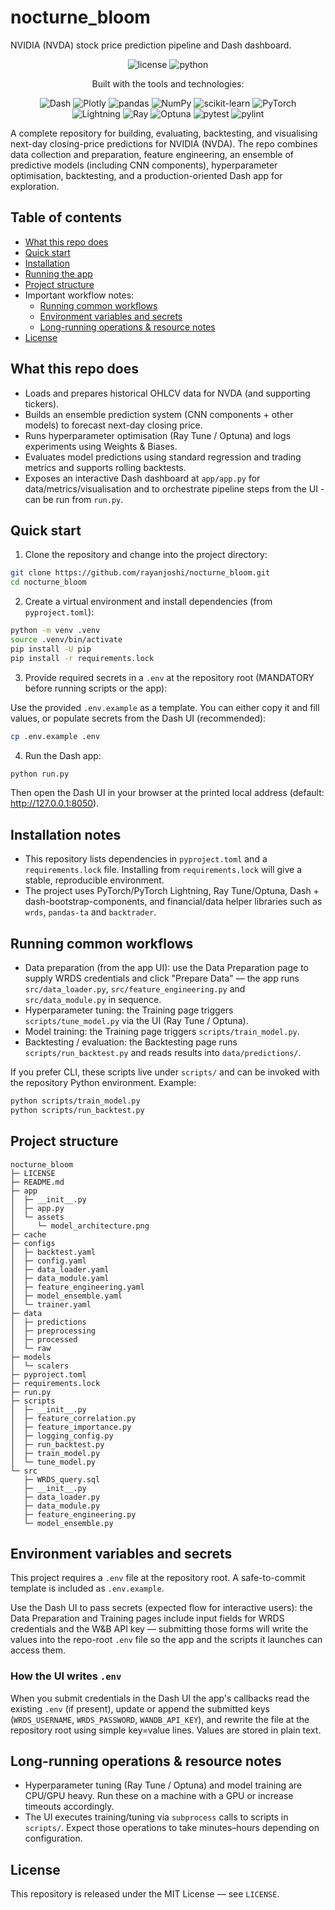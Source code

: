 # nocturne_bloom
NVIDIA (NVDA) stock price prediction pipeline and Dash dashboard.

<p align="center">
   <img src="https://img.shields.io/badge/license-MIT-green.svg" alt="license" />
   <img src="https://img.shields.io/badge/python-%3E%3D3.10-blue.svg" alt="python" />
</p>

<p align="center">Built with the tools and technologies:</p>

<p align="center">
<img src="https://img.shields.io/badge/Dash-Plotly-1f77b4?logo=dash&logoColor=white" alt="Dash"/>
<img src="https://img.shields.io/badge/Plotly-visuals-3f6ad8?logo=plotly&logoColor=white" alt="Plotly"/>
<img src="https://img.shields.io/badge/pandas-data-150458?logo=pandas&logoColor=white" alt="pandas"/>
<img src="https://img.shields.io/badge/NumPy-numeric-013243?logo=numpy&logoColor=white" alt="NumPy"/>
<img src="https://img.shields.io/badge/scikit--learn-ml-f7931e?logo=scikit-learn&logoColor=white" alt="scikit-learn"/>
<img src="https://img.shields.io/badge/PyTorch-deep%20learning-EE4C2C?logo=pytorch&logoColor=white" alt="PyTorch"/>
<br>
<img src="https://img.shields.io/badge/Lightning-PyTorch-7d3cff?logo=github&logoColor=white" alt="Lightning"/>
<img src="https://img.shields.io/badge/Ray-distributed-00b2ff?logo=ray&logoColor=white" alt="Ray"/>
<img src="https://img.shields.io/badge/Optuna-hpo-7b61ff?logo=optuna&logoColor=white" alt="Optuna"/>
<img src="https://img.shields.io/badge/pytest-testing-1e90ff?logo=pytest&logoColor=white" alt="pytest"/>
<img src="https://img.shields.io/badge/pylint-linter-4b32c3?logo=pylint&logoColor=white" alt="pylint"/>
</p>

A complete repository for building, evaluating, backtesting, and visualising next-day closing-price predictions for NVIDIA (NVDA). The repo combines data collection and preparation, feature engineering, an ensemble of predictive models (including CNN components), hyperparameter optimisation, backtesting, and a production-oriented Dash app for exploration.

## Table of contents
- [What this repo does](#what-this-repo-does)
- [Quick start](#quick-start)
- [Installation](#installation-notes)
- [Running the app](#quick-start)
- [Project structure](#project-structure)
- Important workflow notes:
   - [Running common workflows](#running-common-workflows)
   - [Environment variables and secrets](#environment-variables-and-secrets)
   - [Long-running operations & resource notes](#long-running-operations--resource-notes)
- [License](#license)

## What this repo does

- Loads and prepares historical OHLCV data for NVDA (and supporting tickers).
- Builds an ensemble prediction system (CNN components + other models) to forecast next-day closing price.
- Runs hyperparameter optimisation (Ray Tune / Optuna) and logs experiments using Weights & Biases.
- Evaluates model predictions using standard regression and trading metrics and supports rolling backtests.
- Exposes an interactive Dash dashboard at `app/app.py` for data/metrics/visualisation and to orchestrate pipeline steps from the UI - can be run from `run.py`.

## Quick start

1) Clone the repository and change into the project directory:

```bash
git clone https://github.com/rayanjoshi/nocturne_bloom.git
cd nocturne_bloom
```

2) Create a virtual environment and install dependencies (from `pyproject.toml`):

```bash
python -m venv .venv
source .venv/bin/activate
pip install -U pip
pip install -r requirements.lock
```

3) Provide required secrets in a `.env` at the repository root (MANDATORY before running scripts or the app):

Use the provided `.env.example` as a template. You can either copy it and fill values, or populate secrets from the Dash UI (recommended):

```bash
cp .env.example .env
```

4) Run the Dash app:

```bash
python run.py

```

Then open the Dash UI in your browser at the printed local address (default: http://127.0.0.1:8050).

## Installation notes

- This repository lists dependencies in `pyproject.toml` and a `requirements.lock` file. Installing from `requirements.lock` will give a stable, reproducible environment.
- The project uses PyTorch/PyTorch Lightning, Ray Tune/Optuna, Dash + dash-bootstrap-components, and financial/data helper libraries such as `wrds`, `pandas-ta` and `backtrader`.

## Running common workflows

- Data preparation (from the app UI): use the Data Preparation page to supply WRDS credentials and click "Prepare Data" — the app runs `src/data_loader.py`, `src/feature_engineering.py` and `src/data_module.py` in sequence.
- Hyperparameter tuning: the Training page triggers `scripts/tune_model.py` via the UI (Ray Tune / Optuna).
- Model training: the Training page triggers `scripts/train_model.py`.
- Backtesting / evaluation: the Backtesting page runs `scripts/run_backtest.py` and reads results into `data/predictions/`.

If you prefer CLI, these scripts live under `scripts/` and can be invoked with the repository Python environment. Example:

```bash
python scripts/train_model.py
python scripts/run_backtest.py
```

## Project structure

```
nocturne_bloom
├─ LICENSE
├─ README.md
├─ app
│  ├─ __init__.py
│  ├─ app.py
│  └─ assets
│     └─ model_architecture.png
├─ cache
├─ configs
│  ├─ backtest.yaml
│  ├─ config.yaml
│  ├─ data_loader.yaml
│  ├─ data_module.yaml
│  ├─ feature_engineering.yaml
│  ├─ model_ensemble.yaml
│  └─ trainer.yaml
├─ data
│  ├─ predictions
│  ├─ preprocessing
│  ├─ processed
│  └─ raw
├─ models
│  └─ scalers
├─ pyproject.toml
├─ requirements.lock
├─ run.py
├─ scripts
│  ├─ __init__.py
│  ├─ feature_correlation.py
│  ├─ feature_importance.py
│  ├─ logging_config.py
│  ├─ run_backtest.py
│  ├─ train_model.py
│  └─ tune_model.py
└─ src
   ├─ WRDS_query.sql
   ├─ __init__.py
   ├─ data_loader.py
   ├─ data_module.py
   ├─ feature_engineering.py
   └─ model_ensemble.py

```

## Environment variables and secrets


This project requires a `.env` file at the repository root. A safe-to-commit template is included as `.env.example`.

   Use the Dash UI to pass secrets (expected flow for interactive users): the Data Preparation and Training pages include input fields for WRDS credentials and the W&B API key — submitting those forms will write the values into the repo-root `.env` file so the app and the scripts it launches can access them.

### How the UI writes `.env`

When you submit credentials in the Dash UI the app's callbacks read the existing `.env` (if present), update or append the submitted keys (`WRDS_USERNAME`, `WRDS_PASSWORD`, `WANDB_API_KEY`), and rewrite the file at the repository root using simple key=value lines. Values are stored in plain text.

## Long-running operations & resource notes

- Hyperparameter tuning (Ray Tune / Optuna) and model training are CPU/GPU heavy. Run these on a machine with a GPU or increase timeouts accordingly.
- The UI executes training/tuning via `subprocess` calls to scripts in `scripts/`. Expect those operations to take minutes–hours depending on configuration.

## License

This repository is released under the MIT License — see `LICENSE`.